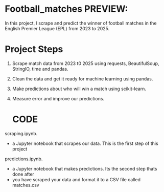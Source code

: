 # Football_matches PREVIEW:

In this project, I scrape and predict the winner of football matches in the English Premier League (EPL) from 2023 to 2025.

# Project Steps

1. Scrape match data from 2023 t0 2025 using requests, BeautifulSoup, StringIO, time and pandas.
2. Clean the data and get it ready for machine learning using pandas.
3. Make predictions about who will win a match using scikit-learn.
4. Measure error and improve our predictions.

   # CODE
   
scraping.ipynb.
- a Jupyter notebook that scrapes our data. This is the first step of this project

predictions.ipynb.
- a Jupyter notebook that makes predictions. Its the second step thats done after
- you have scraped your data and format it to a CSV file called matches.csv
